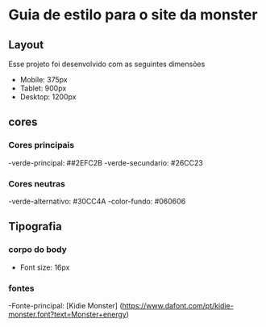 # Guia de estilo para o site da monster

## Layout
Esse projeto foi desenvolvido com as seguintes dimensões

- Mobile: 375px
- Tablet: 900px
- Desktop: 1200px

## cores

### Cores principais
-verde-principal: ##2EFC2B
-verde-secundario: #26CC23

### Cores neutras
-verde-alternativo: #30CC4A
-color-fundo: #060606


## Tipografia


### corpo do body
- Font size: 16px

### fontes
-Fonte-principal: [Kidie Monster] (https://www.dafont.com/pt/kidie-monster.font?text=Monster+energy)